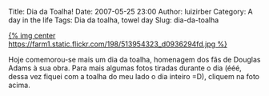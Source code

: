 Title: Dia da Toalha!
Date: 2007-05-25 23:00
Author: luizirber
Category: A day in the life
Tags: Dia da toalha, towel day
Slug: dia-da-toalha

[{% img center https://farm1.static.flickr.com/198/513954323_d0936294fd.jpg %}][1]

Hoje comemorou-se mais um dia da toalha, homenagem dos fãs de Douglas
Adams à sua obra. Para mais algumas fotos tiradas durante o dia (ééé,
dessa vez fiquei com a toalha do meu lado o dia inteiro =D), cliquem na
foto acima.

  [1]: http://www.flickr.com/photos/luizirber/sets/72157600266409006/detail/
